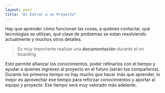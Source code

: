 ```yaml
---
layout: post
title: "Al Entrar a un Proyecto"
---
```


Hay que aprender cómo funcionan las cosas, <!--more--> a quiénes contactar, qué tecnologías se utilizan, qué clase de problemas se estan resolviendo actualmente y muchos otros detalles.

> Es muy importante realizar una **documentación** durante el on boarding

Esto permite afianzar los conocimientos, poder refinarlos con el tiempo y ayudar a quienes ingresen al proyecto en el futuro (serán tus compañeros). Durante los primeros tiempo no hay mucho que hacer más que aprender, lo mejor es aprovechar ese tiempo para reforzar conocimientos y aportar al equipo y proyecto. Ese tiempo será muy valorado más adelante.
